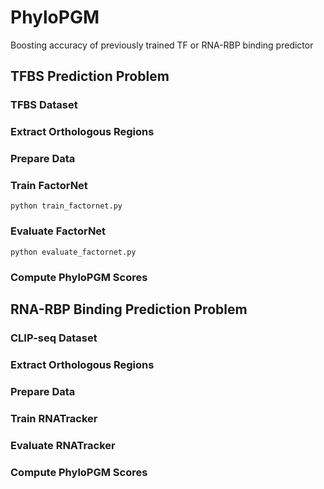 # PhyloPGM
Boosting accuracy of previously trained TF or RNA-RBP binding predictor

## TFBS Prediction Problem

### TFBS Dataset

### Extract Orthologous Regions

### Prepare Data

### Train FactorNet
`python train_factornet.py`

### Evaluate FactorNet
`python evaluate_factornet.py`

### Compute PhyloPGM Scores

## RNA-RBP Binding Prediction Problem

### CLIP-seq Dataset

### Extract Orthologous Regions

### Prepare Data

### Train RNATracker

### Evaluate RNATracker

### Compute PhyloPGM Scores

